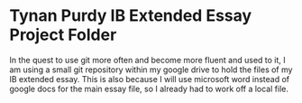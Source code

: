 # Tynan Purdy IB Extended Essay Project Folder

In the quest to use git more often and become more fluent and used to it, I am using a small git repository within my google drive to hold the files of my IB extended essay. This is also because I will use microsoft word instead of google docs for the main essay file, so I already had to work off a local file.
